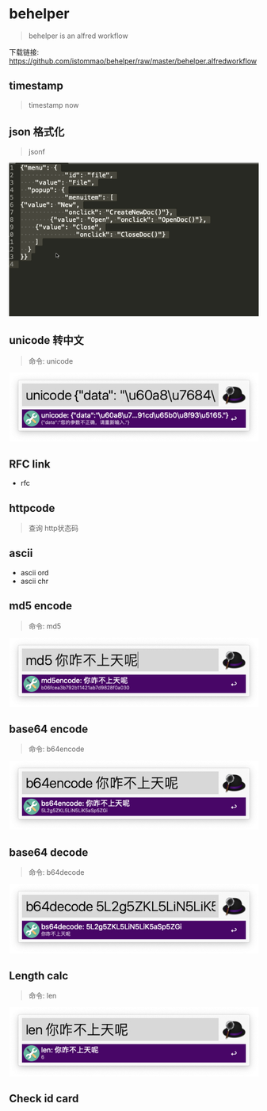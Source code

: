 # behelper

> behelper is an alfred workflow

下载链接: https://github.com/istommao/behelper/raw/master/behelper.alfredworkflow

## timestamp

> timestamp now

## json 格式化

> jsonf

![jsonf](images/jsonf.gif)


## unicode 转中文

> 命令: unicode

![unicode](images/unicode.jpg)

## RFC link

- rfc

## httpcode

> 查询 http状态码

## ascii

- ascii ord
- ascii chr


## md5 encode

> 命令: md5

![md5 encode](images/md5.jpg)

## base64 encode

> 命令: b64encode

![base64 encode](images/b64encode.jpg)


## base64 decode

> 命令: b64decode

![base64 decode](images/b64decode.jpg)

## Length calc

> 命令: len

![Length calc](images/len.jpg)

## Check id card

